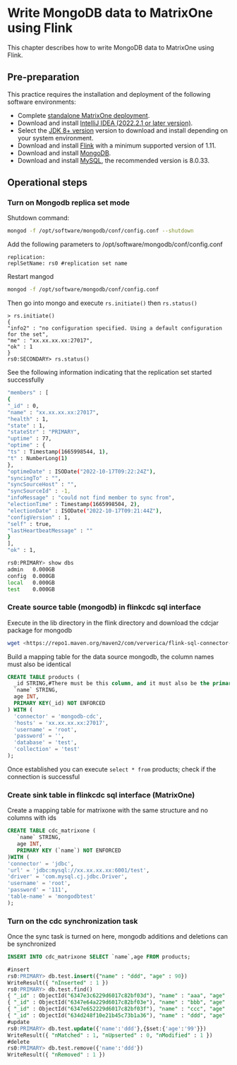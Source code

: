 # Write MongoDB data to MatrixOne using Flink

This chapter describes how to write MongoDB data to MatrixOne using Flink.

## Pre-preparation

This practice requires the installation and deployment of the following software environments:

- Complete [standalone MatrixOne deployment](../../../../Get-Started/install-standalone-matrixone.md).
- Download and install [lntelliJ IDEA (2022.2.1 or later version)](https://www.jetbrains.com/idea/download/).
- Select the [JDK 8+ version](https://www.oracle.com/sg/java/technologies/javase/javase8-archive-downloads.html) version to download and install depending on your system environment.
- Download and install [Flink](https://archive.apache.org/dist/flink/flink-1.17.0/flink-1.17.0-bin-scala_2.12.tgz) with a minimum supported version of 1.11.
- Download and install [MongoDB](https://www.mongodb.com/).
- Download and install [MySQL](https://downloads.mysql.com/archives/get/p/23/file/mysql-server_8.0.33-1ubuntu23.04_amd64.deb-bundle.tar), the recommended version is 8.0.33.

## Operational steps

### Turn on Mongodb replica set mode

Shutdown command:

```bash
mongod -f /opt/software/mongodb/conf/config.conf --shutdown
```

Add the following parameters to /opt/software/mongodb/conf/config.conf

```shell
replication: 
replSetName: rs0 #replication set name 
```

Restart mangod

```bash
mongod -f /opt/software/mongodb/conf/config.conf 
```

Then go into mongo and execute `rs.initiate()` then `rs.status()`

```shell
> rs.initiate()
{
"info2" : "no configuration specified. Using a default configuration for the set",
"me" : "xx.xx.xx.xx:27017",
"ok" : 1
}
rs0:SECONDARY> rs.status()
```

See the following information indicating that the replication set started successfully

```bash
"members" : [
{
"_id" : 0,
"name" : "xx.xx.xx.xx:27017",
"health" : 1,
"state" : 1,
"stateStr" : "PRIMARY",
"uptime" : 77,
"optime" : {
"ts" : Timestamp(1665998544, 1),
"t" : NumberLong(1)
},
"optimeDate" : ISODate("2022-10-17T09:22:24Z"),
"syncingTo" : "",
"syncSourceHost" : "",
"syncSourceId" : -1,
"infoMessage" : "could not find member to sync from",
"electionTime" : Timestamp(1665998504, 2),
"electionDate" : ISODate("2022-10-17T09:21:44Z"),
"configVersion" : 1,
"self" : true,
"lastHeartbeatMessage" : ""
}
],
"ok" : 1,

rs0:PRIMARY> show dbs
admin   0.000GB
config  0.000GB
local   0.000GB
test    0.000GB
```

### Create source table (mongodb) in flinkcdc sql interface

Execute in the lib directory in the flink directory and download the cdcjar package for mongodb

```bash
wget <https://repo1.maven.org/maven2/com/ververica/flink-sql-connector-mongodb-cdc/2.2.1/flink-sql-connector-mongodb-cdc-2.2.1.jar> 
```

Build a mapping table for the data source mongodb, the column names must also be identical

```sql
CREATE TABLE products (
  _id STRING,#There must be this column, and it must also be the primary key, because mongodb automatically generates an id for each row of data
  `name` STRING,
  age INT,
  PRIMARY KEY(_id) NOT ENFORCED
) WITH (
  'connector' = 'mongodb-cdc',
  'hosts' = 'xx.xx.xx.xx:27017',
  'username' = 'root',
  'password' = '',
  'database' = 'test',
  'collection' = 'test'
);
```

Once established you can execute `select * from` products; check if the connection is successful

### Create sink table in flinkcdc sql interface (MatrixOne)

Create a mapping table for matrixone with the same structure and no columns with ids

```sql
CREATE TABLE cdc_matrixone (
   `name` STRING,
   age INT,
   PRIMARY KEY (`name`) NOT ENFORCED
)WITH (
'connector' = 'jdbc',
'url' = 'jdbc:mysql://xx.xx.xx.xx:6001/test',
'driver' = 'com.mysql.cj.jdbc.Driver',
'username' = 'root',
'password' = '111',
'table-name' = 'mongodbtest'   
);
```

### Turn on the cdc synchronization task

Once the sync task is turned on here, mongodb additions and deletions can be synchronized

```sql
INSERT INTO cdc_matrixone SELECT `name`,age FROM products;

#insert
rs0:PRIMARY> db.test.insert({"name" : "ddd", "age" : 90})
WriteResult({ "nInserted" : 1 })
rs0:PRIMARY> db.test.find()
{ "_id" : ObjectId("6347e3c6229d6017c82bf03d"), "name" : "aaa", "age" : 20 }
{ "_id" : ObjectId("6347e64a229d6017c82bf03e"), "name" : "bbb", "age" : 18 }
{ "_id" : ObjectId("6347e652229d6017c82bf03f"), "name" : "ccc", "age" : 28 }
{ "_id" : ObjectId("634d248f10e21b45c73b1a36"), "name" : "ddd", "age" : 90 }
#update
rs0:PRIMARY> db.test.update({'name':'ddd'},{$set:{'age':'99'}})
WriteResult({ "nMatched" : 1, "nUpserted" : 0, "nModified" : 1 })
#delete
rs0:PRIMARY> db.test.remove({'name':'ddd'})
WriteResult({ "nRemoved" : 1 })
```